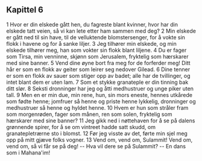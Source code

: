 ## Kapittel 6

1 Hvor er din elskede gått hen, du fagreste blant kvinner, hvor har din elskede tatt veien, så vi kan lete etter ham sammen med deg? 
2 Min elskede er gått ned til sin have, til de velluktende blomstersenger, for å vokte sin flokk i havene og for å sanke liljer. 
3 Jeg tilhører min elskede, og min elskede tilhører meg, han som vokter sin flokk blant liljene. 
4 Du er fager som Tirsa, min venninne, skjønn som Jerusalem, fryktelig som hærskarer med sine banner. 
5 Vend dine øyne bort fra meg for de forferder meg! Ditt hår er som en flokk av geiter som leirer seg nedover Gilead. 
6 Dine tenner er som en flokk av sauer som stiger opp av badet; alle har de tvillinger, og intet blant dem er uten lam. 
7 Som et stykke granateple er din tinning bak ditt slør. 
8 Seksti dronninger har jeg og åtti medhustruer og unge piker uten tall. 
9 Men en er min due, min rene, hun, sin mors eneste, hennes utkårede som fødte henne; jomfruer så henne og priste henne lykkelig, dronninger og medhustruer så henne og hyldet henne. 
10 Hvem er hun som stråler fram som morgenrøden, fager som månen, ren som solen, fryktelig som hærskarer med sine banner? 
11 Jeg gikk ned i nøttehaven for å se på dalens grønnende spirer, for å se om vintreet hadde satt skudd, om granatepletrærne sto i blomst. 
12 Før jeg visste av det, førte min sjel meg opp på mitt gjæve folks vogner. 
13 Vend om, vend om, Sulammit! Vend om, vend om, så vi får se på deg! -- Hva vil dere se på Sulammit? -- En dans som i Mahana'im!
